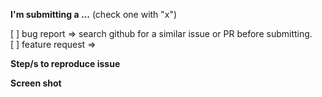 **I'm submitting a ...**  (check one with "x")

[ ] bug report => search github for a similar issue or PR before submitting.                          
[ ] feature request => 


**Step/s to reproduce issue**
<!-- Describe steps how to produce the bug produce. -->                       


**Screen shot**
<!-- add screen shot. -->
